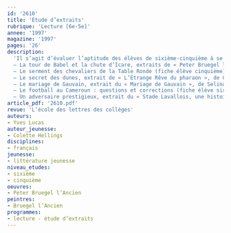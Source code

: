 ```yaml
---
id: '2610'
title: 'Étude d’extraits'
rubrique: 'Lecture [6e-5e]'
annee: '1997'
magazine: '1997'
pages: '26'
description: 
  'Il s’agit d’évaluer l’aptitude des élèves de sixième-cinquième à se repérer dans un texte, à opérer des recoupements et à dégager une cohérence des textes lus…
  – La tour de Babel et la chute d’Icare, extraits de « Peter Bruegel l’Ancien », de Colette Hellings : questions et corrections (fiche élève sixième)
  – Le serment des chevaliers de la Table Ronde (fiche élève cinquième) et le roi Arthur, extrait de « La Chevalerie », de Claude-Catherine Ragache
  – Le secret des dunes, extrait de « L’Étrange Rêve du pharaon », de Claire Derouin : questions et corrections (fiche élève sixième)
  – Le mariage de Gauvain, extrait du « Mariage de Gauvain », de Selina Hastings (fiche élève cinquième)
  – Le football au Cameroun : questions et corrections (fiche élève sixième)
  – Un adversaire prestigieux, extrait du « Stade Lavallois, une histoire », de Michel Jouneaux (fiche élève cinquième)'
article_pdf: '2610.pdf'
revue: 'L’école des lettres des collèges'
auteurs:
- Yves Lucas
auteur_jeunesse:
- Colette Hellings
disciplines:
- français
jeunesse:
- littérature jeunesse
niveau_etudes:
- sixième
- cinquième
oeuvres:
- Peter Bruegel l’Ancien
peintres:
- Bruegel l’Ancien
programmes:
- lecture - étude d’extraits
---
```


